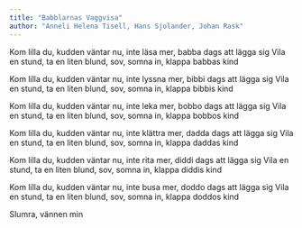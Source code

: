 ```yaml
---
title: "Babblarnas Vaggvisa"
author: "Anneli Helena Tisell, Hans Sjolander, Johan Rask"
---
```


Kom lilla du, 
kudden väntar nu,
inte läsa mer, 
babba dags att lägga sig
Vila en stund, 
ta en liten blund,
sov, somna in, 
klappa babbas kind

Kom lilla du, 
kudden väntar nu,
inte lyssna mer, 
bibbi dags att lägga sig
Vila en stund, 
ta en liten blund,
sov, somna in,
klappa bibbis kind

Kom lilla du, 
kudden väntar nu,
inte leka mer, 
bobbo dags att lägga sig
Vila en stund, 
ta en liten blund,
sov, somna in,
klappa bobbos kind

Kom lilla du, 
kudden väntar nu,
inte klättra mer, 
dadda dags att lägga sig
Vila en stund, 
ta en liten blund,
sov, somna in, 
klappa daddas kind

Kom lilla du,
kudden väntar nu,
inte rita mer, 
diddi dags att lägga sig
Vila en stund, 
ta en liten blund,
sov, somna in, 
klappa diddis kind

Kom lilla du, 
kudden väntar nu,
inte busa mer, 
doddo dags att lägga sig
Vila en stund, 
ta en liten blund,
sov, somna in,
klappa doddos kind

Slumra, vännen min
